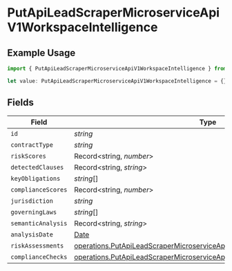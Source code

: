 # PutApiLeadScraperMicroserviceApiV1WorkspaceIntelligence

## Example Usage

```typescript
import { PutApiLeadScraperMicroserviceApiV1WorkspaceIntelligence } from "oppulence-backend-sdk/models/operations";

let value: PutApiLeadScraperMicroserviceApiV1WorkspaceIntelligence = {};
```

## Fields

| Field                                                                                                                                                              | Type                                                                                                                                                               | Required                                                                                                                                                           | Description                                                                                                                                                        |
| ------------------------------------------------------------------------------------------------------------------------------------------------------------------ | ------------------------------------------------------------------------------------------------------------------------------------------------------------------ | ------------------------------------------------------------------------------------------------------------------------------------------------------------------ | ------------------------------------------------------------------------------------------------------------------------------------------------------------------ |
| `id`                                                                                                                                                               | *string*                                                                                                                                                           | :heavy_minus_sign:                                                                                                                                                 | N/A                                                                                                                                                                |
| `contractType`                                                                                                                                                     | *string*                                                                                                                                                           | :heavy_minus_sign:                                                                                                                                                 | N/A                                                                                                                                                                |
| `riskScores`                                                                                                                                                       | Record<string, *number*>                                                                                                                                           | :heavy_minus_sign:                                                                                                                                                 | N/A                                                                                                                                                                |
| `detectedClauses`                                                                                                                                                  | Record<string, *string*>                                                                                                                                           | :heavy_minus_sign:                                                                                                                                                 | N/A                                                                                                                                                                |
| `keyObligations`                                                                                                                                                   | *string*[]                                                                                                                                                         | :heavy_minus_sign:                                                                                                                                                 | N/A                                                                                                                                                                |
| `complianceScores`                                                                                                                                                 | Record<string, *number*>                                                                                                                                           | :heavy_minus_sign:                                                                                                                                                 | N/A                                                                                                                                                                |
| `jurisdiction`                                                                                                                                                     | *string*                                                                                                                                                           | :heavy_minus_sign:                                                                                                                                                 | N/A                                                                                                                                                                |
| `governingLaws`                                                                                                                                                    | *string*[]                                                                                                                                                         | :heavy_minus_sign:                                                                                                                                                 | N/A                                                                                                                                                                |
| `semanticAnalysis`                                                                                                                                                 | Record<string, *string*>                                                                                                                                           | :heavy_minus_sign:                                                                                                                                                 | N/A                                                                                                                                                                |
| `analysisDate`                                                                                                                                                     | [Date](https://developer.mozilla.org/en-US/docs/Web/JavaScript/Reference/Global_Objects/Date)                                                                      | :heavy_minus_sign:                                                                                                                                                 | N/A                                                                                                                                                                |
| `riskAssessments`                                                                                                                                                  | [operations.PutApiLeadScraperMicroserviceApiV1WorkspaceRiskAssessments](../../models/operations/putapileadscrapermicroserviceapiv1workspaceriskassessments.md)[]   | :heavy_minus_sign:                                                                                                                                                 | N/A                                                                                                                                                                |
| `complianceChecks`                                                                                                                                                 | [operations.PutApiLeadScraperMicroserviceApiV1WorkspaceComplianceChecks](../../models/operations/putapileadscrapermicroserviceapiv1workspacecompliancechecks.md)[] | :heavy_minus_sign:                                                                                                                                                 | N/A                                                                                                                                                                |